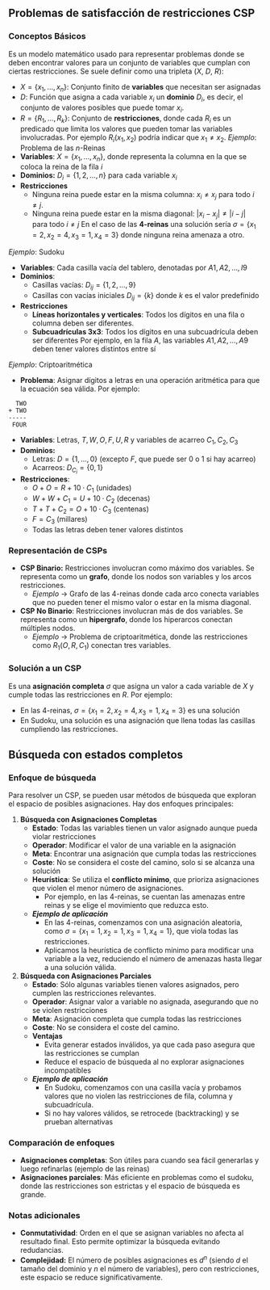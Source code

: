 ## Problemas de satisfacción de restricciones CSP
### Conceptos Básicos
Es un modelo matemático usado para representar problemas donde se deben encontrar valores para un conjunto de variables que cumplan con ciertas restricciones. Se suele definir como una tripleta (*X*, *D*, *R*):
- $X = \{{x_1, ..., x_n}\}$: Conjunto finito de **variables** que necesitan ser asignadas
- $D$: Función que asigna a cada variable $x_i$ un **dominio** $D_i$, es decir, el conjunto de valores posibles que puede tomar $x_i$.
- $R = \{{R_1, ..., R_k}\}$: Conjunto de **restricciones**, donde cada $R_i$ es un predicado que limita los valores que pueden tomar las variables involucradas. Por ejemplo $R_i(x_1,x_2)$ podría indicar que $x_1 \neq x_2$.
*Ejemplo*: Problema de las *n*-Reinas
- **Variables**: $X = \{{x_1, ..., x_n}\}$, donde representa la columna en la que se coloca la reina de la fila $i$
- **Dominios:** $D_i=\{1,2,...,n\}$ para cada variable $x_i$
- **Restricciones**
	- Ninguna reina puede estar en la misma columna: $x_i \neq x_j$ para todo $i \neq j$.
	- Ninguna reina puede estar en la misma diagonal: $|x_i-x_j| \neq |i-j|$ para todo $i \neq j$ 
En el caso de las **4-reinas** una solución sería $\sigma = \{x_1=2,x_2 = 4, x_3=1, x_4 =3\}$ donde ninguna reina amenaza a otro.

*Ejemplo*: Sudoku
- **Variables**: Cada casilla vacía del tablero, denotadas por $A1, A2, ..., I9$
- **Dominios**:
	- Casillas vacías: $D_{ij}=\{1,2,...,9\}$
	- Casillas con vacías iniciales $D_{ij}=\{k\}$ donde $k$ es el valor predefinido
- **Restricciones**
	- **Líneas horizontales y verticales**: Todos los dígitos en una fila o columna deben ser diferentes.
	- **Subcuadrículas 3x3**: Todos los dígitos en una subcuadrícula deben ser diferentes
Por ejemplo, en la fila $A$, las variables $A1, A2, ..., A9$ deben tener valores distintos entre sí

*Ejemplo*: Criptoaritmética
- **Problema**: Asignar dígitos a letras en una operación aritmética para que la ecuación sea válida. Por ejemplo:

```
  TWO
+ TWO
-----
 FOUR
```
- **Variables**: Letras, $T, W, O, F, U, R$ y variables de acarreo $C_1, C_2, C_3$
- **Dominios:**
	- Letras: $D = \{1,...,0\}$ (excepto $F$, que puede ser 0 o 1 si hay acarreo)
	- Acarreos: $D_{C_i} = \{0,1\}$ 
- **Restricciones**:
	- $O+O=R+10·C_1$ (unidades)
	- $W+W+C_1=U+10·C_2$ (decenas)
	- $T + T + C_2 = O + 10 · C_3$ (centenas)
	- $F = C_3$ (millares)
	- Todas las letras deben tener valores distintos

### **Representación de CSPs**
- **CSP Binario:** Restricciones involucran como máximo dos variables. Se representa como un **grafo**, donde los nodos son variables y los arcos restricciones.
	- *Ejemplo* -> Grafo de las 4-reinas donde cada arco conecta variables que no pueden tener el mismo valor o estar en la misma diagonal.
- **CSP No Binario**: Restricciones involucran más de dos variables. Se representa como un **hipergrafo**, donde los hiperarcos conectan múltiples nodos.
	- *Ejemplo* -> Problema de criptoaritmética, donde las restricciones como $R_1(O,R,C_1)$ conectan tres variables.
### Solución a un CSP
Es una **asignación completa** $\sigma$ que asigna un valor a cada variable de $X$ y cumple todas las restricciones en $R$. Por ejemplo:
- En las 4-reinas, $\sigma = \{x_1 = 2, x_2 = 4, x_3 = 1, x_4 = 3\}$ es una solución
- En Sudoku, una solución es una asignación que llena todas las casillas cumpliendo las restricciones.
## Búsqueda con estados completos
### Enfoque de búsqueda
Para resolver un CSP, se pueden usar métodos de búsqueda que exploran el espacio de posibles asignaciones. Hay dos enfoques principales:
1. **Búsqueda con Asignaciones Completas**
	- **Estado**: Todas las variables tienen un valor asignado aunque pueda violar restricciones
	- **Operador**: Modificar el valor de una variable en la asignación
	- **Meta**: Encontrar una asignación que cumpla todas las restricciones
	- **Coste**: No se considera el coste del camino, solo si se alcanza una solución
	- **Heurística**: Se utiliza el **conflicto mínimo**, que prioriza asignaciones que violen el menor número de asignaciones.
		- Por ejemplo, en las 4-reinas, se cuentan las amenazas entre reinas y se elige el movimiento que reduzca esto.
	- ***Ejemplo de aplicación***
		- En las 4-reinas, comenzamos con una asignación aleatoria, como $\sigma = \{x_1 = 1, x_2 = 1, x_3 = 1, x_4 = 1\}$, que viola todas las restricciones. 
		- Aplicamos la heurística de conflicto mínimo para modificar una variable a la vez, reduciendo el número de amenazas hasta llegar a una solución válida.
2. **Búsqueda con Asignaciones Parciales**
	- **Estado**: Sólo algunas variables tienen valores asignados, pero cumplen las restricciones relevantes.
	- **Operador**: Asignar valor a variable no asignada, asegurando que no se violen restricciones
	- **Meta**: Asignación completa que cumpla todas las restricciones
	- **Coste**: No se considera el coste del camino.
	- **Ventajas**
		- Evita generar estados inválidos, ya que cada paso asegura que las restricciones se cumplan
		- Reduce el espacio de búsqueda al no explorar asignaciones incompatibles
	- ***Ejemplo de aplicación***
		- En Sudoku, comenzamos con una casilla vacía y probamos valores que no violen las restricciones de fila, columna y subcuadrícula. 
		- Si no hay valores válidos, se retrocede (backtracking) y se prueban alternativas
### Comparación de enfoques
- **Asignaciones completas**: Son útiles para cuando sea fácil generarlas y luego refinarlas (ejemplo de las reinas)
- **Asignaciones parciales**: Más eficiente en problemas como el sudoku, donde las restricciones son estrictas y el espacio de búsqueda es grande.
### Notas adicionales
- **Conmutatividad**: Orden en el que se asignan variables no afecta al resultado final. Esto permite optimizar la búsqueda evitando redudancias.
- **Complejidad:** El número de posibles asignaciones es $d^n$ (siendo $d$ el tamaño del dominio y $n$ el número de variables), pero con restricciones, este espacio se reduce significativamente.
